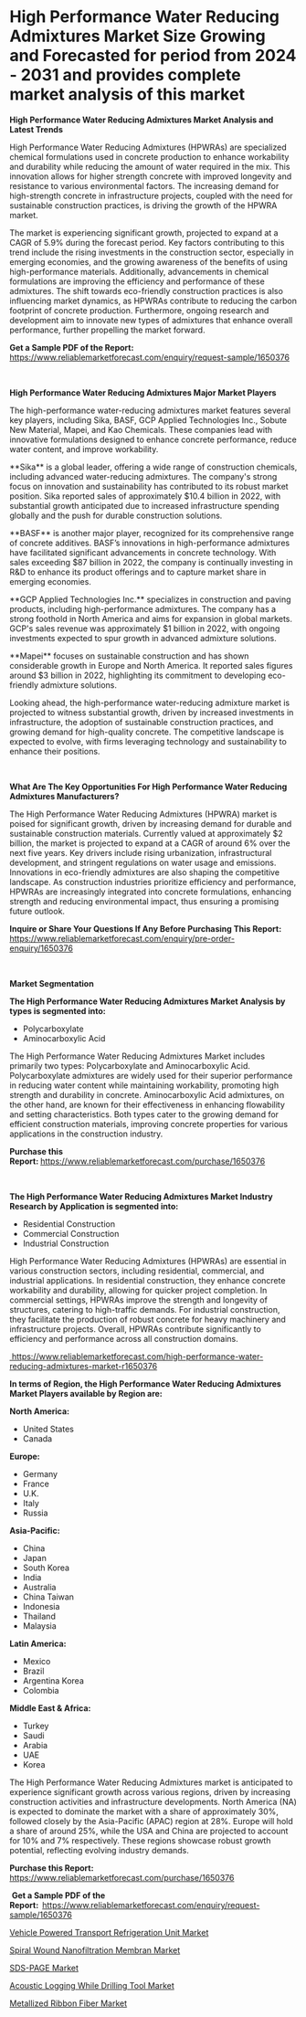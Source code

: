 <p><h1>High Performance Water Reducing Admixtures Market Size Growing and Forecasted for period from 2024 - 2031 and provides complete market analysis of this market</h1></p><p><strong>High Performance Water Reducing Admixtures Market Analysis and Latest Trends</strong></p>
<p><p>High Performance Water Reducing Admixtures (HPWRAs) are specialized chemical formulations used in concrete production to enhance workability and durability while reducing the amount of water required in the mix. This innovation allows for higher strength concrete with improved longevity and resistance to various environmental factors. The increasing demand for high-strength concrete in infrastructure projects, coupled with the need for sustainable construction practices, is driving the growth of the HPWRA market.</p><p>The market is experiencing significant growth, projected to expand at a CAGR of 5.9% during the forecast period. Key factors contributing to this trend include the rising investments in the construction sector, especially in emerging economies, and the growing awareness of the benefits of using high-performance materials. Additionally, advancements in chemical formulations are improving the efficiency and performance of these admixtures. The shift towards eco-friendly construction practices is also influencing market dynamics, as HPWRAs contribute to reducing the carbon footprint of concrete production. Furthermore, ongoing research and development aim to innovate new types of admixtures that enhance overall performance, further propelling the market forward.</p></p>
<p><strong>Get a Sample PDF of the Report:&nbsp;</strong> <a href="https://www.reliablemarketforecast.com/enquiry/request-sample/1650376?utm_campaign=121&utm_medium=2&utm_source=Github&utm_content=ia&utm_term=08122024&utm_id=high-performance-water-reducing-admixtures">https://www.reliablemarketforecast.com/enquiry/request-sample/1650376</a></p>
<p>&nbsp;</p>
<p><strong>High Performance Water Reducing Admixtures Major Market Players</strong></p>
<p><p>The high-performance water-reducing admixtures market features several key players, including Sika, BASF, GCP Applied Technologies Inc., Sobute New Material, Mapei, and Kao Chemicals. These companies lead with innovative formulations designed to enhance concrete performance, reduce water content, and improve workability.</p><p>**Sika** is a global leader, offering a wide range of construction chemicals, including advanced water-reducing admixtures. The company's strong focus on innovation and sustainability has contributed to its robust market position. Sika reported sales of approximately $10.4 billion in 2022, with substantial growth anticipated due to increased infrastructure spending globally and the push for durable construction solutions.</p><p>**BASF** is another major player, recognized for its comprehensive range of concrete additives. BASF’s innovations in high-performance admixtures have facilitated significant advancements in concrete technology. With sales exceeding $87 billion in 2022, the company is continually investing in R&D to enhance its product offerings and to capture market share in emerging economies.</p><p>**GCP Applied Technologies Inc.** specializes in construction and paving products, including high-performance admixtures. The company has a strong foothold in North America and aims for expansion in global markets. GCP's sales revenue was approximately $1 billion in 2022, with ongoing investments expected to spur growth in advanced admixture solutions.</p><p>**Mapei** focuses on sustainable construction and has shown considerable growth in Europe and North America. It reported sales figures around $3 billion in 2022, highlighting its commitment to developing eco-friendly admixture solutions.</p><p>Looking ahead, the high-performance water-reducing admixture market is projected to witness substantial growth, driven by increased investments in infrastructure, the adoption of sustainable construction practices, and growing demand for high-quality concrete. The competitive landscape is expected to evolve, with firms leveraging technology and sustainability to enhance their positions.</p></p>
<p>&nbsp;</p>
<p><strong>What Are The Key Opportunities For High Performance Water Reducing Admixtures Manufacturers?</strong></p>
<p><p>The High Performance Water Reducing Admixtures (HPWRA) market is poised for significant growth, driven by increasing demand for durable and sustainable construction materials. Currently valued at approximately $2 billion, the market is projected to expand at a CAGR of around 6% over the next five years. Key drivers include rising urbanization, infrastructural development, and stringent regulations on water usage and emissions. Innovations in eco-friendly admixtures are also shaping the competitive landscape. As construction industries prioritize efficiency and performance, HPWRAs are increasingly integrated into concrete formulations, enhancing strength and reducing environmental impact, thus ensuring a promising future outlook.</p></p>
<p><strong>Inquire or Share Your Questions If Any Before Purchasing This Report:</strong> <a href="https://www.reliablemarketforecast.com/enquiry/pre-order-enquiry/1650376?utm_campaign=121&utm_medium=2&utm_source=Github&utm_content=ia&utm_term=08122024&utm_id=high-performance-water-reducing-admixtures">https://www.reliablemarketforecast.com/enquiry/pre-order-enquiry/1650376</a></p>
<p>&nbsp;</p>
<p><strong>Market Segmentation</strong></p>
<p><strong>The High Performance Water Reducing Admixtures Market Analysis by types is segmented into:</strong></p>
<p><ul><li>Polycarboxylate</li><li>Aminocarboxylic Acid</li></ul></p>
<p><p>The High Performance Water Reducing Admixtures Market includes primarily two types: Polycarboxylate and Aminocarboxylic Acid. Polycarboxylate admixtures are widely used for their superior performance in reducing water content while maintaining workability, promoting high strength and durability in concrete. Aminocarboxylic Acid admixtures, on the other hand, are known for their effectiveness in enhancing flowability and setting characteristics. Both types cater to the growing demand for efficient construction materials, improving concrete properties for various applications in the construction industry.</p></p>
<p><strong>Purchase this Report:&nbsp;</strong><a href="https://www.reliablemarketforecast.com/purchase/1650376?utm_campaign=121&utm_medium=2&utm_source=Github&utm_content=ia&utm_term=08122024&utm_id=high-performance-water-reducing-admixtures">https://www.reliablemarketforecast.com/purchase/1650376</a></p>
<p>&nbsp;</p>
<p><strong>The High Performance Water Reducing Admixtures Market Industry Research by Application is segmented into:</strong></p>
<p><ul><li>Residential Construction</li><li>Commercial Construction</li><li>Industrial Construction</li></ul></p>
<p><p>High Performance Water Reducing Admixtures (HPWRAs) are essential in various construction sectors, including residential, commercial, and industrial applications. In residential construction, they enhance concrete workability and durability, allowing for quicker project completion. In commercial settings, HPWRAs improve the strength and longevity of structures, catering to high-traffic demands. For industrial construction, they facilitate the production of robust concrete for heavy machinery and infrastructure projects. Overall, HPWRAs contribute significantly to efficiency and performance across all construction domains.</p></p>
<p><a href="https://www.reliablemarketforecast.com/high-performance-water-reducing-admixtures-market-r1650376?utm_campaign=121&utm_medium=2&utm_source=Github&utm_content=ia&utm_term=08122024&utm_id=high-performance-water-reducing-admixtures">&nbsp;https://www.reliablemarketforecast.com/high-performance-water-reducing-admixtures-market-r1650376</a></p>
<p><strong>In terms of Region, the High Performance Water Reducing Admixtures Market Players available by Region are:</strong></p>
<p>
    <p> <strong> North America: </strong>
        <ul>
            <li>United States</li>
            <li>Canada</li>
        </ul>
        </p> 
    <p> <strong> Europe: </strong>
        <ul>
            <li>Germany</li>
            <li>France</li>
            <li>U.K.</li>
            <li>Italy</li>
            <li>Russia</li>
        </ul>
        </p> 
    <p> <strong> Asia-Pacific: </strong>
        <ul>
            <li>China</li>
            <li>Japan</li>
            <li>South Korea</li>
            <li>India</li>
            <li>Australia</li>
            <li>China Taiwan</li>
            <li>Indonesia</li>
            <li>Thailand</li>
            <li>Malaysia</li>
        </ul>
        </p> 
    <p> <strong> Latin America: </strong>
        <ul>
            <li>Mexico</li>
            <li>Brazil</li>
            <li>Argentina Korea</li>
            <li>Colombia</li>
        </ul>
        </p> 
    <p> <strong> Middle East & Africa: </strong>
        <ul>
            <li>Turkey</li>
            <li>Saudi</li>
            <li>Arabia</li>
            <li>UAE</li>
            <li>Korea</li>
        </ul>
    </p>
    </p>
<p><p>The High Performance Water Reducing Admixtures market is anticipated to experience significant growth across various regions, driven by increasing construction activities and infrastructure developments. North America (NA) is expected to dominate the market with a share of approximately 30%, followed closely by the Asia-Pacific (APAC) region at 28%. Europe will hold a share of around 25%, while the USA and China are projected to account for 10% and 7% respectively. These regions showcase robust growth potential, reflecting evolving industry demands.</p></p>
<p><strong>Purchase this Report: </strong><a href="https://www.reliablemarketforecast.com/purchase/1650376?utm_campaign=121&utm_medium=2&utm_source=Github&utm_content=ia&utm_term=08122024&utm_id=high-performance-water-reducing-admixtures">https://www.reliablemarketforecast.com/purchase/1650376</a></p>
<p>&nbsp;<strong>Get a Sample PDF of the Report:&nbsp;&nbsp;</strong><a href="https://www.reliablemarketforecast.com/enquiry/request-sample/1650376?utm_campaign=121&utm_medium=2&utm_source=Github&utm_content=ia&utm_term=08122024&utm_id=high-performance-water-reducing-admixtures">https://www.reliablemarketforecast.com/enquiry/request-sample/1650376</a></p>
<p><strong></strong></p>
<p><p><a href="https://www.linkedin.com/pulse/in-depth-vehicle-powered-transport-refrigeration-unit-market-y6eyc?utm_campaign=121&utm_medium=2&utm_source=Github&utm_content=ia&utm_term=08122024&utm_id=high-performance-water-reducing-admixtures">Vehicle Powered Transport Refrigeration Unit Market</a></p><p><a href="https://www.linkedin.com/pulse/forecasting-spiral-wound-nanofiltration-membran-market-success-wi4ge?utm_campaign=121&utm_medium=2&utm_source=Github&utm_content=ia&utm_term=08122024&utm_id=high-performance-water-reducing-admixtures">Spiral Wound Nanofiltration Membran Market</a></p><p><a href="https://github.com/RoccoManning/Market-Research-Report-List-7/blob/main/sds-page-market.md?utm_campaign=121&utm_medium=2&utm_source=Github&utm_content=ia&utm_term=08122024&utm_id=high-performance-water-reducing-admixtures">SDS-PAGE Market</a></p><p><a href="https://issuu.com/reportprime-2/docs/acoustic-logging-while-drilling-tool-market-size-2?utm_campaign=121&utm_medium=2&utm_source=Github&utm_content=ia&utm_term=08122024&utm_id=high-performance-water-reducing-admixtures">Acoustic Logging While Drilling Tool Market</a></p><p><a href="https://issuu.com/reportprime-2/docs/metallized-ribbon-fiber-market-size-2030.pptx?utm_campaign=121&utm_medium=2&utm_source=Github&utm_content=ia&utm_term=08122024&utm_id=high-performance-water-reducing-admixtures">Metallized Ribbon Fiber Market</a></p></p>